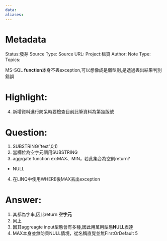 ```yaml
---
data:
aliases:
---
```

# Metadata
Status:發芽
Source Type:
Source URL:
Project:租貸
Author:
Note Type:
Topics:


MS-SQL **function**本身不丟exception,可以想像成是弱型別,是透過丟出結果判別錯誤


# Highlight:
4. 新增資料進行防呆時要檢查目前此筆資料為第幾版號
# Question:
1. SUBSTRING('test',0,1) 
2.  當欄位為空字元調用SUBSTRING
3. aggrgate function ex:MAX、MIN，若此集合為空則return?
  - NULL
4. 在LINQ中使用WHERE後MAX丟出exception
# Answer:
1. 其都為字串,因此return **空字元**
2. 同上
3. 因其aggreagte input型態會有多種,因此用萬用型態**NULL**表達
4. MAX本身並無防呆NULL情境，從名稱直覺並無FirstOrDefault
5